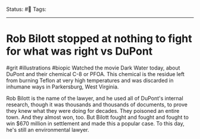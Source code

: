 Status: #🌱
Tags:
***
# Rob Bilott stopped at nothing to fight for what was right vs DuPont
#grit
#illustrations
#biopic
Watched the movie Dark Water today, about DuPont and their chemical C-8 or PFOA. This chemical is the residue left from burning Teflon at very high temperatures and was discarded in inhumane ways in Parkersburg, West Virginia.

Rob Bilott is the name of the lawyer, and he used all of DuPont's internal research, though it was thousands and thousands of documents, to prove they knew what they were doing for decades. They poisoned an entire town. And they almost won, too. But Bilott fought and fought and fought to win $670 million in settlement and made this a popular case. To this day, he's still an environmental lawyer. 